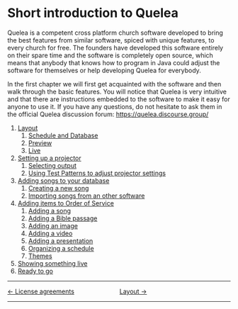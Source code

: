 # Short introduction to Quelea

Quelea is a competent cross platform church software developed to bring
the best features from similar software, spiced with unique features, to
every church for free. The founders have developed this software
entirely on their spare time and the software is completely open source,
which means that anybody that knows how to program in Java could adjust
the software for themselves or help developing Quelea for everybody.

In the first chapter we will first get acquainted with the software and
then walk through the basic features. You will notice that Quelea is
very intuitive and that there are instructions embedded to the software
to make it easy for anyone to use it. If you have any questions, do not
hesitate to ask them in the official Quelea discussion forum:
<https://quelea.discourse.group/>

1. [Layout](Layout "Layout")
   1. [Schedule and Database](Layout#schedule-and-database "Layout")
   2. [Preview](Layout#preview "Layout")
   3. [Live](Layout#live "Layout")
2. [Setting up a projector](Setting_up_a_projector "Setting up a projector")
   1. [Selecting output](Setting_up_a_projector#selecting-output "Setting up a projector")
   2. [Using Test Patterns to adjust projector settings](Setting_up_a_projector#using-test-patterns-to-adjust-projector-settings "Setting up a projector")
3. [Adding songs to your database](Adding_songs_to_your_database "Adding songs to your database")
   1. [Creating a new song](Adding_songs_to_your_database#creating-a-new-song "Adding songs to your database")
   2. [Importing songs from an other software](Adding_songs_to_your_database#importing-songs-from-an-other-software "Adding songs to your database")
4. [Adding items to Order of Service](Adding_items_to_Order_of_Service "Adding items to Order of Service")
   1. [Adding a song](Adding_items_to_Order_of_Service#adding-a-song "Adding items to Order of Service")
   2. [Adding a Bible passage](Adding_items_to_Order_of_Service#adding-a-bible-passage "Adding items to Order of Service")
   3. [Adding an image](Adding_items_to_Order_of_Service#adding-an-image "Adding items to Order of Service")
   4. [Adding a video](Adding_items_to_Order_of_Service#adding-a-video "Adding items to Order of Service")
   5. [Adding a presentation](Adding_items_to_Order_of_Service#adding-a-presentation "Adding items to Order of Service")
   6. [Organizing a schedule](Adding_items_to_Order_of_Service#organizing-a-schedule "Adding items to Order of Service")
   7. [Themes](Adding_items_to_Order_of_Service#organizing-a-schedule "Adding items to Order of Service")
5. [Showing something live](Showing_something_live "Showing something live")
6. [Ready to go](Ready_to_go "Ready to go")

-----



[← License agreements](License_agreements "License agreements")
&nbsp;&nbsp;&nbsp;&nbsp;&nbsp;&nbsp;&nbsp;&nbsp;&nbsp;&nbsp;&nbsp;&nbsp;&nbsp;&nbsp;&nbsp;&nbsp;&nbsp;&nbsp;&nbsp;&nbsp;&nbsp;&nbsp;&nbsp;&nbsp; [Layout →](Layout "Layout")

---
